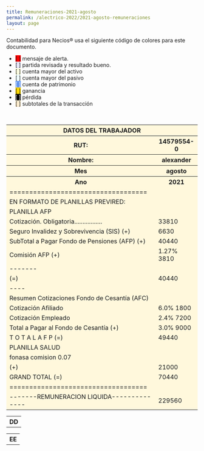 ```yaml
--- 
title: Remuneraciones-2021-agosto
permalink: /alectrico-2022/2021-agosto-remuneraciones 
layout: page
--- 
```


Contabilidad para Necios® usa el siguiente código de colores para este documento.
<ul>
<li><span style='background-color: red'>[    ]</span> mensaje de alerta. </li>
<li><span style='background-color: lavender'>[    ]</span> partida revisada y resultado bueno. </li>
<li><span style='background-color: lightyellow'>[    ]</span> cuenta mayor del activo </li>
<li><span style='background-color: azure'>[    ]</span> cuenta mayor del pasivo </li>
<li><span style='color: white; background-color: cornflowerblue'>[    ]</span> cuenta de patrimonio </li>
<li><span style='background-color: gold'>[    ]</span> ganancia </li>
<li><span style='color: white; background-color: black'>[    ]</span> pérdida </li>
<li><span style='background-color: blanchedalmond'>[    ]</span> subtotales de la transacción </li>
</ul>
<p style='page-break-after: always;'>&nbsp;</p>
<table style='background-color:cornsilk'>
<thead><th colspan='6'>DATOS DEL TRABAJADOR </th></thead>
<tbody><tr><th> RUT: </th><th> 14579554-0</th></tr><tr><th> Nombre: 	</th><th>	alexander</th></tr><tr><th> Mes </th> <th> agosto</th></tr><tr><th> Ano </th><th>2021</th></tr><tr><td>=================================== </td></tr>
<tr><td>EN FORMATO DE PLANILLAS PREVIRED:</td></tr> 
<tr><td> PLANILLA AFP </td> </tr>
<tr><td>Cotización. Obligatoria................. </td><td> 	33810</td></tr>
<tr><td>Seguro Invalidez y Sobrevivencia (SIS)    (+) </td><td> 	6630</td></tr>
<tr><td> SubTotal a Pagar Fondo de Pensiones (AFP) (+) </td><td> 	40440</td></tr>
<tr><td> Comisión AFP                              (+) </td><td> 	1.27%	3810</td></tr>
<tr><td>                                             ------- </td> </tr>
<tr><td>                                           (=) </td><td> 	40440</td></tr>
<tr><td> ---- </td> </tr> 
<tr><td> Resumen Cotizaciones Fondo de Cesantía (AFC) </td> </tr>
<tr><td>  Cotización Afiliado                   </td><td>	6.0%	1800</td></tr>
<tr><td>  Cotización Empleado                   </td><td> 	2.4%	7200</td></tr>
<tr><td>Total a Pagar al Fondo de Cesantía         (+) </td><td> 	3.0%	9000</td></tr>
<tr><td>             T O T A L   A  F  P           (=) </td><td>	49440</td></tr>
<tr> </tr>
<tr><td> PLANILLA SALUD  </td> </tr> 
<tr><td>fonasa	comision	0.07</td></tr>
<tr><td>                                           (+) </td><td> 	21000</td></tr>
<tr><td>             GRAND TOTAL                   (=) </td><td> 	70440</td></tr>
<tr><td> =================================== </td> </tr>
<tr><td> -------REMUNERACION LIQUIDA-------------- </td><td> 	229560</td></tr>
</tbody></table><table><tr><th> DD </th></tr></table><table><tr><th> EE </th></tr></table>